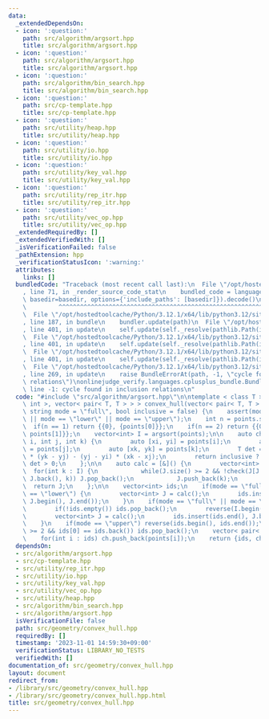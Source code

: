 ```yaml
---
data:
  _extendedDependsOn:
  - icon: ':question:'
    path: src/algorithm/argsort.hpp
    title: src/algorithm/argsort.hpp
  - icon: ':question:'
    path: src/algorithm/argsort.hpp
    title: src/algorithm/argsort.hpp
  - icon: ':question:'
    path: src/algorithm/bin_search.hpp
    title: src/algorithm/bin_search.hpp
  - icon: ':question:'
    path: src/cp-template.hpp
    title: src/cp-template.hpp
  - icon: ':question:'
    path: src/utility/heap.hpp
    title: src/utility/heap.hpp
  - icon: ':question:'
    path: src/utility/io.hpp
    title: src/utility/io.hpp
  - icon: ':question:'
    path: src/utility/key_val.hpp
    title: src/utility/key_val.hpp
  - icon: ':question:'
    path: src/utility/rep_itr.hpp
    title: src/utility/rep_itr.hpp
  - icon: ':question:'
    path: src/utility/vec_op.hpp
    title: src/utility/vec_op.hpp
  _extendedRequiredBy: []
  _extendedVerifiedWith: []
  _isVerificationFailed: false
  _pathExtension: hpp
  _verificationStatusIcon: ':warning:'
  attributes:
    links: []
  bundledCode: "Traceback (most recent call last):\n  File \"/opt/hostedtoolcache/Python/3.12.1/x64/lib/python3.12/site-packages/onlinejudge_verify/documentation/build.py\"\
    , line 71, in _render_source_code_stat\n    bundled_code = language.bundle(stat.path,\
    \ basedir=basedir, options={'include_paths': [basedir]}).decode()\n          \
    \         ^^^^^^^^^^^^^^^^^^^^^^^^^^^^^^^^^^^^^^^^^^^^^^^^^^^^^^^^^^^^^^^^^^^^^^^^^^^^^^^^^\n\
    \  File \"/opt/hostedtoolcache/Python/3.12.1/x64/lib/python3.12/site-packages/onlinejudge_verify/languages/cplusplus.py\"\
    , line 187, in bundle\n    bundler.update(path)\n  File \"/opt/hostedtoolcache/Python/3.12.1/x64/lib/python3.12/site-packages/onlinejudge_verify/languages/cplusplus_bundle.py\"\
    , line 401, in update\n    self.update(self._resolve(pathlib.Path(included), included_from=path))\n\
    \  File \"/opt/hostedtoolcache/Python/3.12.1/x64/lib/python3.12/site-packages/onlinejudge_verify/languages/cplusplus_bundle.py\"\
    , line 401, in update\n    self.update(self._resolve(pathlib.Path(included), included_from=path))\n\
    \  File \"/opt/hostedtoolcache/Python/3.12.1/x64/lib/python3.12/site-packages/onlinejudge_verify/languages/cplusplus_bundle.py\"\
    , line 401, in update\n    self.update(self._resolve(pathlib.Path(included), included_from=path))\n\
    \  File \"/opt/hostedtoolcache/Python/3.12.1/x64/lib/python3.12/site-packages/onlinejudge_verify/languages/cplusplus_bundle.py\"\
    , line 269, in update\n    raise BundleErrorAt(path, -1, \"cycle found in inclusion\
    \ relations\")\nonlinejudge_verify.languages.cplusplus_bundle.BundleErrorAt: src/algorithm/argsort.hpp:\
    \ line -1: cycle found in inclusion relations\n"
  code: "#include \"src/algorithm/argsort.hpp\"\n\ntemplate < class T >\npair< vector<\
    \ int >, vector< pair< T, T > > > convex_hull(vector< pair< T, T > > &points,\
    \ string mode = \"full\", bool inclusive = false) {\n    assert(mode == \"full\"\
    \ || mode == \"lower\" || mode == \"upper\");\n    int n = points.size();\n  \
    \  if(n == 1) return {{0}, {points[0]}};\n    if(n == 2) return {{0, 1}, {points[0],\
    \ points[1]}};\n    vector<int> I = argsort(points);\n\n    auto check = [&](int\
    \ i, int j, int k) {\n        auto [xi, yi] = points[i];\n        auto [xj, yj]\
    \ = points[j];\n        auto [xk, yk] = points[k];\n        T det = (xj - xi)\
    \ * (yk - yj) - (yj - yi) * (xk - xj);\n        return inclusive ? det >= 0 :\
    \ det > 0;\n    };\n\n    auto calc = [&]() {\n        vector<int> J;\n      \
    \  for(int k : I) {\n            while(J.size() >= 2 && !check(J[J.size() - 2],\
    \ J.back(), k)) J.pop_back();\n            J.push_back(k);\n        }\n      \
    \  return J;\n    };\n\n    vector<int> ids;\n    if(mode == \"full\" || mode\
    \ == \"lower\") {\n        vector<int> J = calc();\n        ids.insert(ids.end(),\
    \ J.begin(), J.end());\n    }\n    if(mode == \"full\" || mode == \"upper\") {\n\
    \        if(!ids.empty()) ids.pop_back();\n        reverse(I.begin(), I.end());\n\
    \        vector<int> J = calc();\n        ids.insert(ids.end(), J.begin(), J.end());\n\
    \    }\n    if(mode == \"upper\") reverse(ids.begin(), ids.end());\n    if(ids.size()\
    \ >= 2 && ids[0] == ids.back()) ids.pop_back();\n    vector< pair< T, T > > ch;\n\
    \    for(int i : ids) ch.push_back(points[i]);\n    return {ids, ch};\n}\n"
  dependsOn:
  - src/algorithm/argsort.hpp
  - src/cp-template.hpp
  - src/utility/rep_itr.hpp
  - src/utility/io.hpp
  - src/utility/key_val.hpp
  - src/utility/vec_op.hpp
  - src/utility/heap.hpp
  - src/algorithm/bin_search.hpp
  - src/algorithm/argsort.hpp
  isVerificationFile: false
  path: src/geometry/convex_hull.hpp
  requiredBy: []
  timestamp: '2023-11-01 14:59:30+09:00'
  verificationStatus: LIBRARY_NO_TESTS
  verifiedWith: []
documentation_of: src/geometry/convex_hull.hpp
layout: document
redirect_from:
- /library/src/geometry/convex_hull.hpp
- /library/src/geometry/convex_hull.hpp.html
title: src/geometry/convex_hull.hpp
---
```

